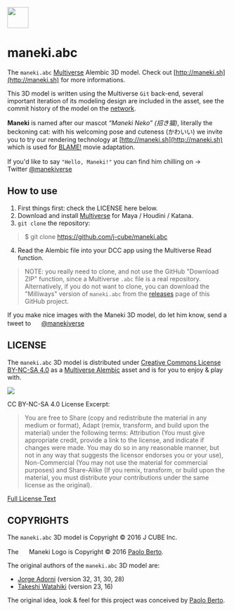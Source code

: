 <a href="#"><img src="https://pbs.twimg.com/profile_images/747231052444241920/03MurYeH_400x400.jpg" width="48"></a>

# maneki.abc

The `maneki.abc` [Multiverse](http://multi-verse-io) Alembic 3D model.
Check out [http://maneki.sh](http://maneki.sh) for more informations.

This 3D model is written using the Multiverse `Git` back-end, several important iteration of its modeling design are included in the asset, see the commit history of the model on the [network](https://github.com/j-cube/maneki.abc/network).

**Maneki** is named after our mascot _“Maneki Neko” (招き猫)_, literally the beckoning cat: with his welcoming pose and cuteness (かわいい) we invite you to try our rendering technology at [http://maneki.sh](http://maneki.sh) which is used for [BLAME!](http://www.blame.jp) movie adaptation.

If you'd like to say `"Hello, Maneki!"` you can find him chilling on → <span><a href="https://twitter.com/manekiverse"><img
src="https://abs.twimg.com/a/1470279950/img/t1/favicon.svg" width="16"></a></span> Twitter [@manekiverse](https://twitter.com/manekiverse)

## How to use 

1. First things first: check the LICENSE here below.
2. Download and install [Multiverse](http://multi-verse.io) for Maya / Houdini / Katana.
3. `git clone` the repository:

 > $ git clone https://github.com/j-cube/maneki.abc

4. Read the Alembic file into your DCC app using the Multiverse Read function.

 > NOTE: you really need to clone, and not use the GitHub "Download ZIP"
         function, since a Multiverse `.abc` file is a real repository.
         Alternatively, if you do not want to clone, you can download the
         "Milliways" version of `maneki.abc` from the
         [releases](https://github.com/j-cube/maneki.abc/releases) page of
         this GitHub project.

If you make nice images with the Maneki 3D model, do let him know, send a tweet to 
<span><a href="https://twitter.com/manekiverse"><img src="https://abs.twimg.com/a/1470279950/img/t1/favicon.svg" width="16"></a></span> [@manekiverse](https://twitter.com/manekiverse)


## LICENSE

The `maneki.abc` 3D model is distributed under [Creative Commons License BY-NC-SA 4.0](href="http://creativecommons.org/licenses/by-nc-sa/4.0/") as a <a href="http://multi-verse.io">Multiverse Alembic</a> asset and is for you to enjoy & play with.

<span><a href="http://creativecommons.org/licenses/by-nc-sa/4.0/"><img src="https://i.creativecommons.org/l/by-nc-sa/4.0/80x15.png"></a></span>

CC BY-NC-SA 4.0 License Excerpt:

> You are free to Share (copy and redistribute the material in any medium or
> format), Adapt (remix, transform, and build upon the material) under the
> following terms: Attribution (You must give appropriate credit, provide a link
> to the license, and indicate if changes were made. You may do so in any
> reasonable manner, but not in any way that suggests the licensor endorses you
> or your use), Non-Commercial (You may not use the material for commercial
> purposes) and Share-Alike (If you remix, transform, or build upon the
> material, you must distribute your contributions under the same license as the
> original).

[Full License Text](href="http://creativecommons.org/licenses/by-nc-sa/4.0/")

## COPYRIGHTS

The `maneki.abc` 3D model is Copyright © 2016 J CUBE Inc.

The <span><a href="#"><img src="https://pbs.twimg.com/profile_images/747231052444241920/03MurYeH_400x400.jpg" width="16"></a></span> Maneki Logo is Copyright © 2016 [Paolo Berto](https://twitter.com/pberto).

The original authors of the `maneki.abc` 3D model are:

- [Jorge Adorni](mailto:jorgeadorni@gmail.com) (version 32, 31, 30, 28)
- [Takeshi Watahiki](mailto:twatahiki0083@gmail.com) (version 23, 16)

The original idea, look & feel for this project was conceived by [Paolo Berto](https://twitter.com/pberto).
